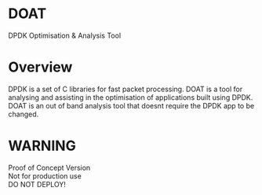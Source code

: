 # DOAT
DPDK Optimisation &amp; Analysis Tool

# Overview
DPDK is a set of C libraries for fast packet processing. DOAT is a tool for analysing and assisting in the optimisation of applications built using DPDK. DOAT is an out of band analysis tool that doesnt require the DPDK app to be changed.

# WARNING
Proof of Concept Version</br>
Not for production use</br>
DO NOT DEPLOY!<br/>

